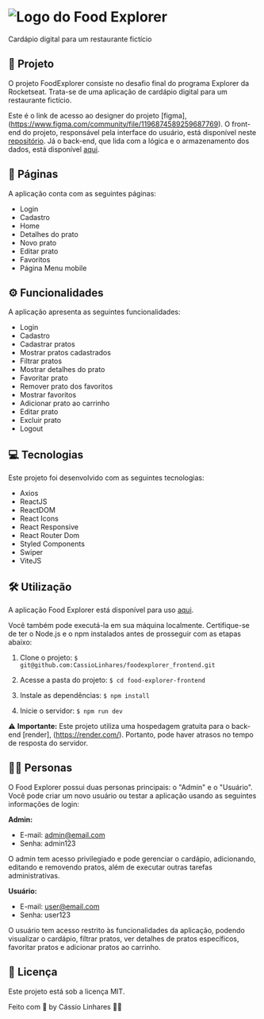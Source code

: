 # ![Logo do Food Explorer](https://i.imgur.com/fk0Vker.png) 
Cardápio digital para um restaurante fictício

## 🚀 Projeto
O projeto FoodExplorer consiste no desafio final do programa Explorer da Rocketseat. Trata-se de uma aplicação de cardápio digital para um restaurante fictício.

Este é o link de acesso ao designer do projeto [figma], (https://www.figma.com/community/file/1196874589259687769).
O front-end do projeto, responsável pela interface do usuário, está disponível neste [repositório](https://github.com/CassioLinhares/foodexplorer_frontend/tree/main). Já o back-end, que lida com a lógica e o armazenamento dos dados, está disponível [aqui](foodexplorer-api-npff.onrender.com).

## 📄 Páginas
A aplicação conta com as seguintes páginas:

- Login
- Cadastro
- Home
- Detalhes do prato
- Novo prato
- Editar prato
- Favoritos
- Página Menu mobile

## ⚙️ Funcionalidades
A aplicação apresenta as seguintes funcionalidades:

- Login
- Cadastro
- Cadastrar pratos
- Mostrar pratos cadastrados
- Filtrar pratos
- Mostrar detalhes do prato
- Favoritar prato
- Remover prato dos favoritos
- Mostrar favoritos
- Adicionar prato ao carrinho
- Editar prato
- Excluir prato
- Logout

## 💻 Tecnologias
Este projeto foi desenvolvido com as seguintes tecnologias:

- Axios
- ReactJS
- ReactDOM
- React Icons
- React Responsive
- React Router Dom
- Styled Components
- Swiper
- ViteJS

## 🛠️ Utilização
A aplicação Food Explorer está disponível para uso [aqui](link_para_a_aplicacao).

Você também pode executá-la em sua máquina localmente. Certifique-se de ter o Node.js e o npm instalados antes de prosseguir com as etapas abaixo:

1. Clone o projeto:
``` $ git@github.com:CassioLinhares/foodexplorer_frontend.git ```

2. Acesse a pasta do projeto:
```$ cd food-explorer-frontend ```

3. Instale as dependências:
``` $ npm install ```

4. Inicie o servidor:
``` $ npm run dev ```

⚠️ **Importante:** Este projeto utiliza uma hospedagem gratuita para o back-end [render], (https://render.com/). Portanto, pode haver atrasos no tempo de resposta do servidor.

## 👩‍💻 Personas
O Food Explorer possui duas personas principais: o "Admin" e o "Usuário". Você pode criar um novo usuário ou testar a aplicação usando as seguintes informações de login:

**Admin:**
- E-mail: admin@email.com
- Senha: admin123

O admin tem acesso privilegiado e pode gerenciar o cardápio, adicionando, editando e removendo pratos, além de executar outras tarefas administrativas.

**Usuário:**
- E-mail: user@email.com
- Senha: user123

O usuário tem acesso restrito às funcionalidades da aplicação, podendo visualizar o cardápio, filtrar pratos, ver detalhes de pratos específicos, favoritar pratos e adicionar pratos ao carrinho.

## 📝 Licença
Este projeto está sob a licença MIT.

Feito com 💜 by Cássio Linhares 👋🏾

